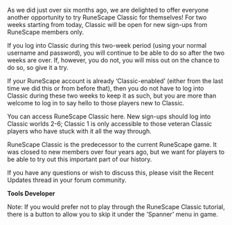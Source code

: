 As we did just over six months ago, we are delighted to offer everyone another opportunity to try RuneScape Classic for themselves! For two weeks starting from today, Classic will be open for new sign-ups from RuneScape members only.

If you log into Classic during this two-week period (using your normal username and password), you will continue to be able to do so after the two weeks are over. If, however, you do not, you will miss out on the chance to do so, so give it a try.

If your RuneScape account is already ‘Classic-enabled’ (either from the last time we did this or from before that), then you do not have to log into Classic during these two weeks to keep it as such, but you are more than welcome to log in to say hello to those players new to Classic.

You can access RuneScape Classic here. New sign-ups should log into Classic worlds 2-6; Classic 1 is only accessible to those veteran Classic players who have stuck with it all the way through.

RuneScape Classic is the predecessor to the current RuneScape game. It was closed to new members over four years ago, but we want for players to be able to try out this important part of our history.

If you have any questions or wish to discuss this, please visit the Recent Updates thread in your forum community.

**Tools Developer**

Note: If you would prefer not to play through the RuneScape Classic tutorial, there is a button to allow you to skip it under the 'Spanner' menu in game.
